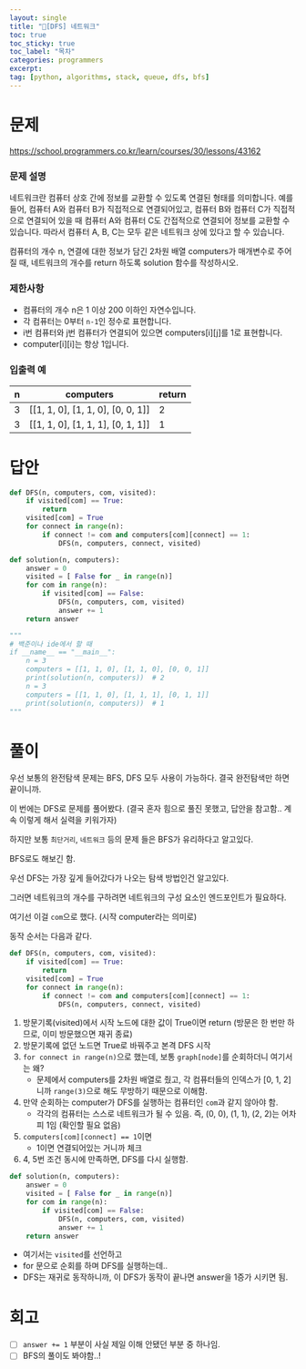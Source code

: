 ```yaml
---
layout: single
title: "📘[DFS] 네트워크"
toc: true
toc_sticky: true
toc_label: "목차"
categories: programmers
excerpt:
tag: [python, algorithms, stack, queue, dfs, bfs]
---
```



# 문제

https://school.programmers.co.kr/learn/courses/30/lessons/43162

### **문제 설명**

네트워크란 컴퓨터 상호 간에 정보를 교환할 수 있도록 연결된 형태를 의미합니다. 예를 들어, 컴퓨터 A와 컴퓨터 B가 직접적으로 연결되어있고, 컴퓨터 B와 컴퓨터 C가 직접적으로 연결되어 있을 때 컴퓨터 A와 컴퓨터 C도 간접적으로 연결되어 정보를 교환할 수 있습니다. 따라서 컴퓨터 A, B, C는 모두 같은 네트워크 상에 있다고 할 수 있습니다.

컴퓨터의 개수 n, 연결에 대한 정보가 담긴 2차원 배열 computers가 매개변수로 주어질 때, 네트워크의 개수를 return 하도록 solution 함수를 작성하시오.

### 제한사항

- 컴퓨터의 개수 n은 1 이상 200 이하인 자연수입니다.
- 각 컴퓨터는 0부터 `n-1`인 정수로 표현합니다.
- i번 컴퓨터와 j번 컴퓨터가 연결되어 있으면 computers[i][j]를 1로 표현합니다.
- computer[i][i]는 항상 1입니다.

### 입출력 예

| n | computers | return |
| --- | --- | --- |
| 3 | [[1, 1, 0], [1, 1, 0], [0, 0, 1]] | 2 |
| 3 | [[1, 1, 0], [1, 1, 1], [0, 1, 1]] | 1 |

# 답안

```python
def DFS(n, computers, com, visited):
    if visited[com] == True:
        return
    visited[com] = True
    for connect in range(n):
        if connect != com and computers[com][connect] == 1:
            DFS(n, computers, connect, visited)

def solution(n, computers):
    answer = 0
    visited = [ False for _ in range(n)]
    for com in range(n):
        if visited[com] == False:
            DFS(n, computers, com, visited)
            answer += 1
    return answer

"""
# 백준이나 ide에서 할 때
if __name__ == "__main__":
    n = 3
    computers = [[1, 1, 0], [1, 1, 0], [0, 0, 1]]
    print(solution(n, computers))  # 2
    n = 3
    computers = [[1, 1, 0], [1, 1, 1], [0, 1, 1]]
    print(solution(n, computers))  # 1
"""
```

# 풀이

우선 보통의 완전탐색 문제는 BFS, DFS 모두 사용이 가능하다. 결국 완전탐색만 하면 끝이니까.

이 번에는 DFS로 문제를 풀어봤다. (결국 혼자 힘으로 풀진 못했고, 답안을 참고함.. 계속 이렇게 해서 실력을 키워가자)

하지만 보통 `최단거리`, `네트워크` 등의 문제 들은 BFS가 유리하다고 알고있다.

BFS로도 해보긴 함.

우선 DFS는 가장 깊게 들어갔다가 나오는 탐색 방법인건 알고있다.

그러면 네트워크의 개수를 구하려면 네트워크의 구성 요소인 엔드포인트가 필요하다.

여기선 이걸 `com`으로 했다. (시작 computer라는 의미로)

동작 순서는 다음과 같다.

```python
def DFS(n, computers, com, visited):
    if visited[com] == True:
        return
    visited[com] = True
    for connect in range(n):
        if connect != com and computers[com][connect] == 1:
            DFS(n, computers, connect, visited)
```

1. 방문기록(visited)에서 시작 노드에 대한 값이 True이면 return (방문은 한 번만 하므로, 이미 방문했으면 재귀 종료)
2. 방문기록에 없던 노드면 True로 바꿔주고 본격 DFS 시작
3. `for connect in range(n)`으로 했는데, 보통 `graph[node]`를 순회하더니 여기서는 왜?
    - 문제에서 computers를 2차원 배열로 줬고, 각 컴퓨터들의 인덱스가 [0, 1, 2]니까 `range(3)`으로 해도 무방하기 때문으로 이해함.
4. 만약 순회하는 computer가 DFS를 실행하는 컴퓨터인 `com`과 같지 않아야 함.
    - 각각의 컴퓨터는 스스로 네트워크가 될 수 있음. 즉, (0, 0), (1, 1), (2, 2)는 어차피 1임 (확인할 필요 없음)
5. `computers[com][connect] == 1`이면
    - 1이면 연결되어있는 거니까 체크
6. 4, 5번 조건 동시에 만족하면, DFS를 다시 실행함.

```python
def solution(n, computers):
    answer = 0
    visited = [ False for _ in range(n)]
    for com in range(n):
        if visited[com] == False:
            DFS(n, computers, com, visited)
            answer += 1
    return answer
```

- 여기서는 `visited`를 선언하고
- for 문으로 순회를 하며 DFS를 실행하는데..
- DFS는 재귀로 동작하니까, 이 DFS가 동작이 끝나면 answer을 1증가 시키면 됨.

# 회고

- [ ]  `answer += 1` 부분이 사실 제일 이해 안됐던 부분 중 하나임.
- [ ]  BFS의 풀이도 봐야함..!